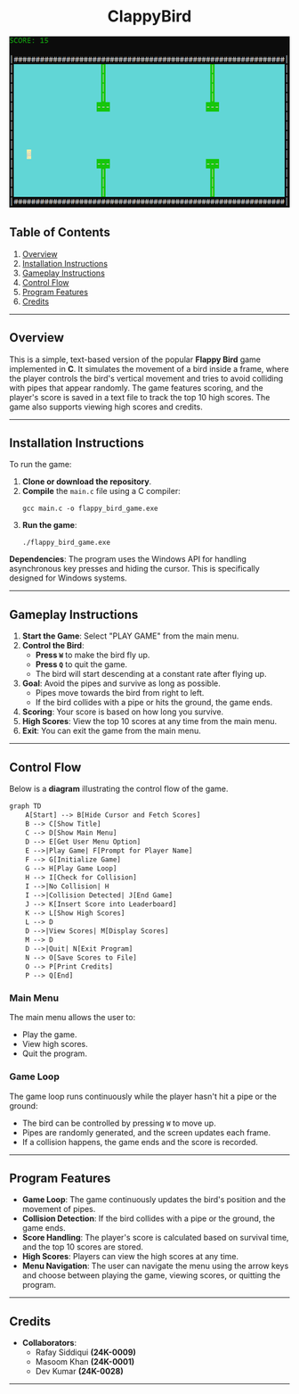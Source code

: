 
<div align="center">

# ClappyBird

![alt text](image.png)
</div>

## Table of Contents
1. [Overview](#overview)
2. [Installation Instructions](#installation-instructions)
3. [Gameplay Instructions](#gameplay-instructions)
4. [Control Flow](#control-flow)
5. [Program Features](#program-features)
6. [Credits](#credits)

---

## Overview

This is a simple, text-based version of the popular **Flappy Bird** game implemented in **C**. It simulates the movement of a bird inside a frame, where the player controls the bird's vertical movement and tries to avoid colliding with pipes that appear randomly. The game features scoring, and the player's score is saved in a text file to track the top 10 high scores. The game also supports viewing high scores and credits.

---

## Installation Instructions

To run the game:

1. **Clone or download the repository**.
2. **Compile** the `main.c` file using a C compiler:
   ```
   gcc main.c -o flappy_bird_game.exe
   ```
3. **Run the game**:
   ```
   ./flappy_bird_game.exe
   ```

**Dependencies**: The program uses the Windows API for handling asynchronous key presses and hiding the cursor. This is specifically designed for Windows systems.

---

## Gameplay Instructions

1. **Start the Game**: Select "PLAY GAME" from the main menu.
2. **Control the Bird**:
   - **Press `W`** to make the bird fly up.
   - **Press `Q`** to quit the game.
   - The bird will start descending at a constant rate after flying up.
3. **Goal**: Avoid the pipes and survive as long as possible.
   - Pipes move towards the bird from right to left.
   - If the bird collides with a pipe or hits the ground, the game ends.
4. **Scoring**: Your score is based on how long you survive.
5. **High Scores**: View the top 10 scores at any time from the main menu.
6. **Exit**: You can exit the game from the main menu.

---

## Control Flow

Below is a **diagram** illustrating the control flow of the game.

```mermaid
graph TD
    A[Start] --> B[Hide Cursor and Fetch Scores]
    B --> C[Show Title]
    C --> D[Show Main Menu]
    D --> E[Get User Menu Option]
    E -->|Play Game| F[Prompt for Player Name]
    F --> G[Initialize Game]
    G --> H[Play Game Loop]
    H --> I[Check for Collision]
    I -->|No Collision| H
    I -->|Collision Detected| J[End Game]
    J --> K[Insert Score into Leaderboard]
    K --> L[Show High Scores]
    L --> D
    D -->|View Scores| M[Display Scores]
    M --> D
    D -->|Quit| N[Exit Program]
    N --> O[Save Scores to File]
    O --> P[Print Credits]
    P --> Q[End]
```

### Main Menu
The main menu allows the user to:
- Play the game.
- View high scores.
- Quit the program.

### Game Loop
The game loop runs continuously while the player hasn't hit a pipe or the ground:
- The bird can be controlled by pressing `W` to move up.
- Pipes are randomly generated, and the screen updates each frame.
- If a collision happens, the game ends and the score is recorded.

---

## Program Features

- **Game Loop**: The game continuously updates the bird's position and the movement of pipes.
- **Collision Detection**: If the bird collides with a pipe or the ground, the game ends.
- **Score Handling**: The player's score is calculated based on survival time, and the top 10 scores are stored.
- **High Scores**: Players can view the high scores at any time.
- **Menu Navigation**: The user can navigate the menu using the arrow keys and choose between playing the game, viewing scores, or quitting the program.

---

## Credits

- **Collaborators**: 
   -  Rafay Siddiqui **(24K-0009)**
   -  Masoom Khan    **(24K-0001)**
   -  Dev Kumar      **(24K-0028)**

---

